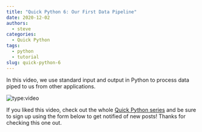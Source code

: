 ```yaml
---
title: "Quick Python 6: Our First Data Pipeline"
date: 2020-12-02
authors:
  - steve
categories:
  - Quick Python
tags:
  - python
  - tutorial
slug: quick-python-6
---
```


In this video, we use standard input and output in Python to process data piped to us from other applications.

<!-- more -->

![type:video](https://www.youtube.com/embed/VCqwKazLLbY)

If you liked this video, check out the whole [Quick Python series](/category/quick-python) and be sure to sign up using the form below to get notified of new posts! Thanks for checking this one out.
